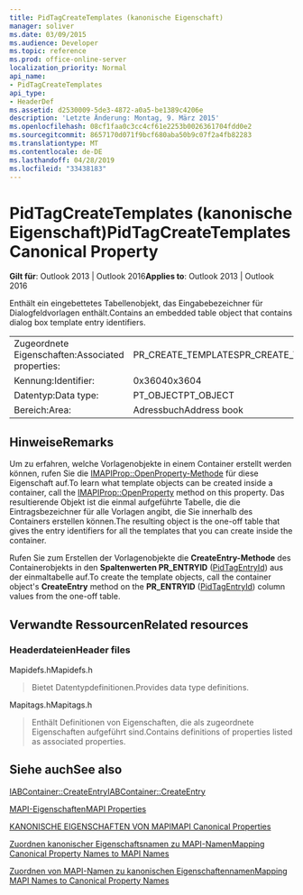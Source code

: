 ```yaml
---
title: PidTagCreateTemplates (kanonische Eigenschaft)
manager: soliver
ms.date: 03/09/2015
ms.audience: Developer
ms.topic: reference
ms.prod: office-online-server
localization_priority: Normal
api_name:
- PidTagCreateTemplates
api_type:
- HeaderDef
ms.assetid: d2530009-5de3-4872-a0a5-be1389c4206e
description: 'Letzte Änderung: Montag, 9. März 2015'
ms.openlocfilehash: 08cf1faa0c3cc4cf61e2253b0026361704fdd0e2
ms.sourcegitcommit: 8657170d071f9bcf680aba50b9c07f2a4fb82283
ms.translationtype: MT
ms.contentlocale: de-DE
ms.lasthandoff: 04/28/2019
ms.locfileid: "33438183"
---
```

# <a name="pidtagcreatetemplates-canonical-property"></a><span data-ttu-id="57427-103">PidTagCreateTemplates (kanonische Eigenschaft)</span><span class="sxs-lookup"><span data-stu-id="57427-103">PidTagCreateTemplates Canonical Property</span></span>

  
  
<span data-ttu-id="57427-104">**Gilt für**: Outlook 2013 | Outlook 2016</span><span class="sxs-lookup"><span data-stu-id="57427-104">**Applies to**: Outlook 2013 | Outlook 2016</span></span> 
  
<span data-ttu-id="57427-105">Enthält ein eingebettetes Tabellenobjekt, das Eingabebezeichner für Dialogfeldvorlagen enthält.</span><span class="sxs-lookup"><span data-stu-id="57427-105">Contains an embedded table object that contains dialog box template entry identifiers.</span></span> 
  
|||
|:-----|:-----|
|<span data-ttu-id="57427-106">Zugeordnete Eigenschaften:</span><span class="sxs-lookup"><span data-stu-id="57427-106">Associated properties:</span></span>  <br/> |<span data-ttu-id="57427-107">PR_CREATE_TEMPLATES</span><span class="sxs-lookup"><span data-stu-id="57427-107">PR_CREATE_TEMPLATES</span></span>  <br/> |
|<span data-ttu-id="57427-108">Kennung:</span><span class="sxs-lookup"><span data-stu-id="57427-108">Identifier:</span></span>  <br/> |<span data-ttu-id="57427-109">0x3604</span><span class="sxs-lookup"><span data-stu-id="57427-109">0x3604</span></span>  <br/> |
|<span data-ttu-id="57427-110">Datentyp:</span><span class="sxs-lookup"><span data-stu-id="57427-110">Data type:</span></span>  <br/> |<span data-ttu-id="57427-111">PT_OBJECT</span><span class="sxs-lookup"><span data-stu-id="57427-111">PT_OBJECT</span></span>  <br/> |
|<span data-ttu-id="57427-112">Bereich:</span><span class="sxs-lookup"><span data-stu-id="57427-112">Area:</span></span>  <br/> |<span data-ttu-id="57427-113">Adressbuch</span><span class="sxs-lookup"><span data-stu-id="57427-113">Address book</span></span>  <br/> |
   
## <a name="remarks"></a><span data-ttu-id="57427-114">Hinweise</span><span class="sxs-lookup"><span data-stu-id="57427-114">Remarks</span></span>

<span data-ttu-id="57427-115">Um zu erfahren, welche Vorlagenobjekte in einem Container erstellt werden können, rufen Sie die [IMAPIProp::OpenProperty-Methode](imapiprop-openproperty.md) für diese Eigenschaft auf.</span><span class="sxs-lookup"><span data-stu-id="57427-115">To learn what template objects can be created inside a container, call the [IMAPIProp::OpenProperty](imapiprop-openproperty.md) method on this property.</span></span> <span data-ttu-id="57427-116">Das resultierende Objekt ist die einmal aufgeführte Tabelle, die die Eintragsbezeichner für alle Vorlagen angibt, die Sie innerhalb des Containers erstellen können.</span><span class="sxs-lookup"><span data-stu-id="57427-116">The resulting object is the one-off table that gives the entry identifiers for all the templates that you can create inside the container.</span></span> 
  
<span data-ttu-id="57427-117">Rufen Sie zum Erstellen der Vorlagenobjekte die **CreateEntry-Methode** des Containerobjekts in den **Spaltenwerten PR_ENTRYID** ([PidTagEntryId](pidtagentryid-canonical-property.md)) aus der einmaltabelle auf.</span><span class="sxs-lookup"><span data-stu-id="57427-117">To create the template objects, call the container object's **CreateEntry** method on the **PR_ENTRYID** ([PidTagEntryId](pidtagentryid-canonical-property.md)) column values from the one-off table.</span></span>
  
## <a name="related-resources"></a><span data-ttu-id="57427-118">Verwandte Ressourcen</span><span class="sxs-lookup"><span data-stu-id="57427-118">Related resources</span></span>

### <a name="header-files"></a><span data-ttu-id="57427-119">Headerdateien</span><span class="sxs-lookup"><span data-stu-id="57427-119">Header files</span></span>

<span data-ttu-id="57427-120">Mapidefs.h</span><span class="sxs-lookup"><span data-stu-id="57427-120">Mapidefs.h</span></span>
  
> <span data-ttu-id="57427-121">Bietet Datentypdefinitionen.</span><span class="sxs-lookup"><span data-stu-id="57427-121">Provides data type definitions.</span></span>
    
<span data-ttu-id="57427-122">Mapitags.h</span><span class="sxs-lookup"><span data-stu-id="57427-122">Mapitags.h</span></span>
  
> <span data-ttu-id="57427-123">Enthält Definitionen von Eigenschaften, die als zugeordnete Eigenschaften aufgeführt sind.</span><span class="sxs-lookup"><span data-stu-id="57427-123">Contains definitions of properties listed as associated properties.</span></span>
    
## <a name="see-also"></a><span data-ttu-id="57427-124">Siehe auch</span><span class="sxs-lookup"><span data-stu-id="57427-124">See also</span></span>



[<span data-ttu-id="57427-125">IABContainer::CreateEntry</span><span class="sxs-lookup"><span data-stu-id="57427-125">IABContainer::CreateEntry</span></span>](iabcontainer-createentry.md)


[<span data-ttu-id="57427-126">MAPI-Eigenschaften</span><span class="sxs-lookup"><span data-stu-id="57427-126">MAPI Properties</span></span>](mapi-properties.md)
  
[<span data-ttu-id="57427-127">KANONISCHE EIGENSCHAFTEN VON MAPI</span><span class="sxs-lookup"><span data-stu-id="57427-127">MAPI Canonical Properties</span></span>](mapi-canonical-properties.md)
  
[<span data-ttu-id="57427-128">Zuordnen kanonischer Eigenschaftsnamen zu MAPI-Namen</span><span class="sxs-lookup"><span data-stu-id="57427-128">Mapping Canonical Property Names to MAPI Names</span></span>](mapping-canonical-property-names-to-mapi-names.md)
  
[<span data-ttu-id="57427-129">Zuordnen von MAPI-Namen zu kanonischen Eigenschaftennamen</span><span class="sxs-lookup"><span data-stu-id="57427-129">Mapping MAPI Names to Canonical Property Names</span></span>](mapping-mapi-names-to-canonical-property-names.md)

